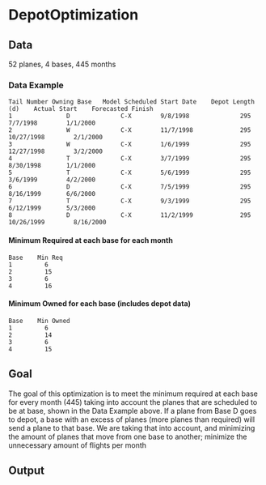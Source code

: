 # DepotOptimization

## Data

52 planes, 4 bases, 445 months

### Data Example
```
Tail Number	Owning Base	  Model	Scheduled Start Date	Depot Length (d)	Actual Start	Forecasted Finish
1	            D	           C-X	      9/8/1998	            295	          7/7/1998	      1/1/2000
2	            W	           C-X	      11/7/1998	            295	          10/27/1998	    2/1/2000
3	            W	           C-X	      1/6/1999	            295	          12/27/1998	    3/2/2000
4	            T	           C-X	      3/7/1999	            295	          8/30/1998	      1/1/2000
5	            T	           C-X	      5/6/1999	            295	          3/6/1999	      4/2/2000
6	            D	           C-X	      7/5/1999	            295	          8/16/1999	      6/6/2000
7	            T	           C-X	      9/3/1999	            295	          6/12/1999	      5/3/2000
8	            D	           C-X	      11/2/1999	            295	          10/26/1999	    8/16/2000
```

#### Minimum Required at each base for each month
```
Base	Min Req
1	      6
2	      15
3	      6
4	      16
```

#### Minimum Owned for each base (includes depot data)
```
Base	Min Owned
1	      6
2	      14
3	      6
4	      15
```

## Goal
The goal of this optimization is to meet the minimum required at each base for every month (445) taking into account the planes that are
scheduled to be at base, shown in the Data Example above. If a plane from Base D goes to depot, a base with an excess of planes (more
planes than required) will send a plane to that base. We are taking that into account, and minimizing the amount of planes that move
from one base to another; minimize the unnecessary amount of flights per month

## Output
